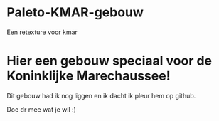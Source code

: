 # Paleto-KMAR-gebouw
Een retexture voor kmar

# Hier een gebouw speciaal voor de Koninklijke Marechaussee!
Dit gebouw had ik nog liggen en ik dacht ik pleur hem op github.


Doe dr mee wat je wil :)
